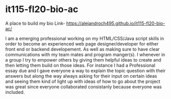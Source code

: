 # it115-fl20-bio-ac
A place to build my bio Link- https://alejandroch495.github.io/it115-fl20-bio-ac/

I am a emerging professional working on my HTML/CSS/Java script skills in order to become an experienced web page designer/developer for either front end or backend developement. As well as making sure to have clear communications with my team mates and program manger(s). I whenever in a group I try to empower others by giving them helpful ideas to create and then letting them build on those ideas. For instance I had a Professional essay due and I gave everyone a way to explain the topic question with their answers but along the way always asking for their input on certain ideas and seeing them kind of light up with ideas of how to go about the project was great since everyone collaborated consistanly because everyone was included.

